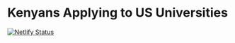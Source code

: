# Kenyans Applying to US Universities

[![Netlify Status](https://api.netlify.com/api/v1/badges/9b33333f-e4d5-40e0-968b-e4e2972b960f/deploy-status)](https://app.netlify.com/sites/kenyansapplyingtousuniversities/deploys)
